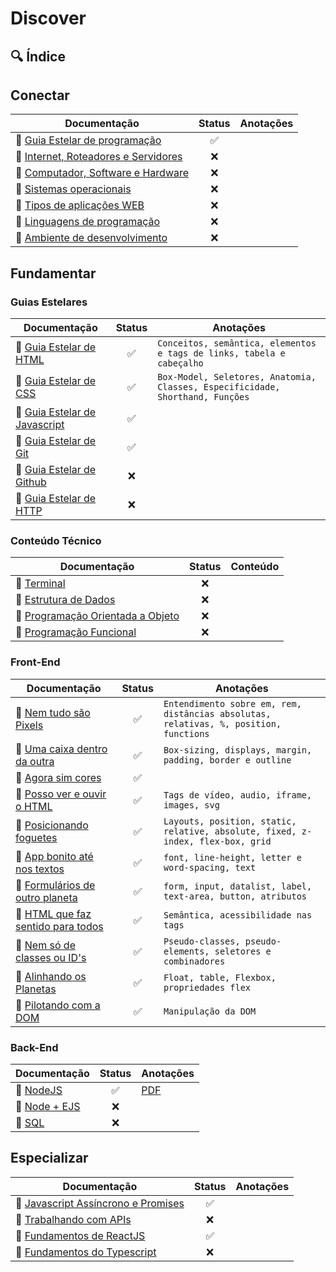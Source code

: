 # Discover

## 🔍 Índice

## Conectar

| Documentação      | Status  | Anotações |
| ---------- | :------: | ---------- |
|📌  [Guia Estelar de programação]() | ✅  |
|📌 [Internet, Roteadores e Servidores]() | ❌  |
|📌 [Computador, Software e Hardware]() | ❌  |
|📌 [Sistemas operacionais]() | ❌  |
|📌 [Tipos de aplicações WEB]() | ❌  |
|📌 [Linguagens de programação]() | ❌  |
|📌 [Ambiente de desenvolvimento]() | ❌  |

## Fundamentar

### **Guias Estelares**

| Documentação      | Status  | Anotações |
| ---------- | :------: | ---------- |
| 📌 [Guia Estelar de HTML](https://fanatical-seeker-3a5.notion.site/Guia-Estelar-de-HTML-c001d594255e4dd1b07ad384a08f1e93) | ✅ | ``Conceitos, semântica, elementos e tags de links, tabela e cabeçalho``
| 📌 [Guia Estelar de CSS](https://fanatical-seeker-3a5.notion.site/Guia-Estelar-de-CSS-a83be0e0b1fc490cb61abd2b43a55583) | ✅  | ``Box-Model, Seletores, Anatomia, Classes, Especificidade, Shorthand, Funções``
|📌 [Guia Estelar de Javascript]() | ✅  | 
|📌 [Guia Estelar de Git]() | ✅  |
|📌 [Guia Estelar de Github]() | ❌| 
|📌 [Guia Estelar de HTTP]() | ❌  |

### **Conteúdo Técnico** 

| Documentação      | Status  | Conteúdo |
| ---------- | :------: | ---------- |
|📌 [Terminal]() | ❌ |  
|📌 [Estrutura de Dados]() | ❌  |
|📌 [Programação Orientada a Objeto]() | ❌   |
|📌 [Programação Funcional]() | ❌   |

### **Front-End**

| Documentação      | Status  | Anotações |
| ---------- | :------: | ---------- |
|📌 [Nem tudo são Pixels]() | ✅  | ``Entendimento sobre em, rem, distâncias absolutas, relativas, %, position, functions``
|📌 [Uma caixa dentro da outra]() | ✅ | ``Box-sizing, displays, margin, padding, border e outline`` 
|📌 [Agora sim cores]() | ✅  |
|📌 [Posso ver e ouvir o HTML]() | ✅ | ``Tags de vídeo, audio, iframe, images, svg``
|📌 [Posicionando foguetes]() | ✅  | ``Layouts, position, static, relative, absolute, fixed, z-index, flex-box, grid``
|📌 [App bonito até nos textos]() | ✅ | ``font, line-height, letter e word-spacing, text``  
|📌 [Formulários de outro planeta](https://fanatical-seeker-3a5.notion.site/Formul-rios-de-outro-planeta-f2045970d4de4ad182902680a8c165e0) | ✅ | ``form, input, datalist, label, text-area, button, atributos``
|📌 [HTML que faz sentido para todos](https://fanatical-seeker-3a5.notion.site/HTML-que-faz-sentido-para-todos-fde47c819c3d4a2e953626a962158810) | ✅ | ``Semântica, acessibilidade nas tags`` 
|📌 [Nem só de classes ou ID's](https://fanatical-seeker-3a5.notion.site/Nem-s-de-classes-ou-ID-s-75d2cea034c1481b9d08f7627f8fbb76) | ✅   | ``Pseudo-classes, pseudo-elements, seletores e combinadores``
|📌 [Alinhando os Planetas](https://fanatical-seeker-3a5.notion.site/Alinhando-os-Planetas-6af04d79aeea4fdcb7c2652e070540cb) | ✅  |  ``Float, table, Flexbox, propriedades flex `` 
|📌 [Pilotando com a DOM]() | ✅ | ``Manipulação da DOM``
### **Back-End**

| Documentação      | Status  | Anotações |
| ---------- | :------: | ---------- |
|📌 [NodeJS](./2-fundamentar/nodeJS/) | ✅ |  [PDF](./2-fundamentar/nodeJS/anotacoes-em-pdf/)
|📌 [Node + EJS]() | ❌ |  
|📌 [SQL]() | ❌ |  

## Especializar

| Documentação      | Status  | Anotações |
| ---------- | :------: | ---------- |
|📌 [Javascript Assíncrono e Promises]() | ✅  |
|📌 [Trabalhando com APIs]() | ❌  |
|📌 [Fundamentos de ReactJS]() | ✅  |
|📌 [Fundamentos do Typescript]() | ❌  |
